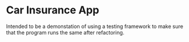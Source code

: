 # Car Insurance App
Intended to be a demonstation of using a testing framework to make sure that the program runs the same after refactoring.
 
